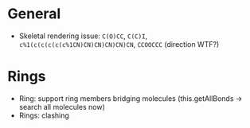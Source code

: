 # General
- Skeletal rendering issue: `C(O)CC`, `C(C)I`, `c%1(c(c(c(c(c%1CN)CN)CN)CN)CN)CN`, `CCOOCCC` (direction WTF?)

# Rings
- Ring: support ring members bridging molecules (this.getAllBonds -> search all molecules now)
- Rings: clashing